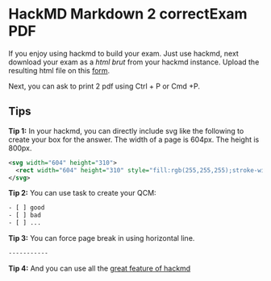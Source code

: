 # HackMD Markdown 2 correctExam PDF

If you enjoy using hackmd to build your exam. Just use hackmd, next download your exam as a *html brut* from your hackmd instance. Upload the resulting html file on this [form](https://correctexam.github.io/hackmd.io2pdf/). 

Next, you can ask to print 2 pdf using Ctrl + P or Cmd +P.

## Tips

**Tip 1:** In your hackmd, you can directly include svg like the following to create your box for the answer. The width of a page is 604px. The height is 800px. 

```svg
<svg width="604" height="310">
  <rect width="604" height="310" style="fill:rgb(255,255,255);stroke-width:1;stroke:rgb(0,0,0)" />
</svg>
```

**Tip 2:** You can use task to create your QCM:

```txt
- [ ] good
- [ ] bad
- [ ] ...
```

**Tip 3:** You can force page break in using horizontal line. 

```txt
-----------
```

**Tip 4:** And you can use all the [great feature of hackmd](https://hackmd.io/s/features#Edit)
